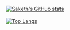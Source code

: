 [![Saketh's GitHub stats](https://github-readme-stats.vercel.app/api?username=sakpab2602&theme=radical)](https://github.com/anuraghazra/github-readme-stats)
<br>
<br>
[![Top Langs](https://github-readme-stats.vercel.app/api/top-langs/?username=sakpab2602&layout=compact&theme=radical)](https://github.com/anuraghazra/github-readme-stats)
